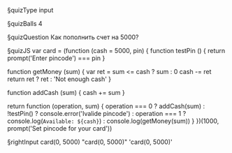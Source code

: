 §quizType
input

§quizBalls
4

§quizQuestion
Как пополнить счет на 5000?



§quizJS
var card = (function (cash = 5000, pin) {
  function testPin () {
    return prompt('Enter pincode') === pin
  }

  function getMoney (sum) {
    var ret = sum <= cash ? sum : 0
    cash -= ret
    return ret ? ret : 'Not enough cash'
  }

  function addCash (sum) {
    cash += sum
  }

  return function (operation, sum) {
    operation === 0
      ? addCash(sum)
      : !testPin()
        ? console.error('Ivalide pincode')
        : operation === 1
          ? console.log(`Available: ${cash}`)
          : console.log(getMoney(sum))
  }
})(1000, prompt('Set pincode for your card'))



§rightInput
card(0, 5000)
"card(0, 5000)"
'card(0, 5000)'
